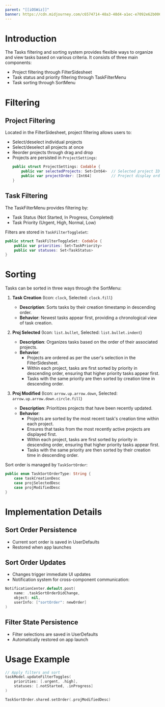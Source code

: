 ```yaml
---
parent: "[[iOSWiz]]"
banner: https://cdn.midjourney.com/c6574714-48a3-48d4-a1ec-e7092e62b006/0_0.jpeg
---
```


# Introduction

The Tasks filtering and sorting system provides flexible ways to organize and view tasks based on various criteria. It consists of three main components:

- Project filtering through FilterSidesheet
- Task status and priority filtering through TaskFilterMenu
- Task sorting through SortMenu

# Filtering

## Project Filtering

Located in the FilterSidesheet, project filtering allows users to:

- Select/deselect individual projects
- Select/deselect all projects at once
- Reorder projects through drag and drop
- Projects are persisted in `ProjectSettings`:
  ```swift
  public struct ProjectSettings: Codable {
      public var selectedProjects: Set<Int64>  // Selected project IDs
      public var projectOrder: [Int64]         // Project display order
  }
  ```

## Task Filtering

The TaskFilterMenu provides filtering by:

- Task Status (Not Started, In Progress, Completed)
- Task Priority (Urgent, High, Normal, Low)

Filters are stored in `TaskFilterToggleSet`:

```swift
public struct TaskFilterToggleSet: Codable {
    public var priorities: Set<TaskPriority>
    public var statuses: Set<TaskStatus>
}
```

# Sorting

Tasks can be sorted in three ways through the SortMenu:

1. **Task Creation** (Icon: `clock`, Selected: `clock.fill`)
   - **Description**: Sorts tasks by their creation timestamp in descending order.
   - **Behavior**: Newest tasks appear first, providing a chronological view of task creation.

2. **Proj Selected** (Icon: `list.bullet`, Selected: `list.bullet.indent`)
   - **Description**: Organizes tasks based on the order of their associated projects.
   - **Behavior**:
     - Projects are ordered as per the user's selection in the FilterSidesheet.
     - Within each project, tasks are first sorted by priority in descending order, ensuring that higher priority tasks appear first.
     - Tasks with the same priority are then sorted by creation time in descending order.

3. **Proj Modified** (Icon: `arrow.up.arrow.down`, Selected: `arrow.up.arrow.down.circle.fill`)
   - **Description**: Prioritizes projects that have been recently updated.
   - **Behavior**:
     - Projects are sorted by the most recent task's creation time within each project.
     - Ensures that tasks from the most recently active projects are displayed first.
     - Within each project, tasks are first sorted by priority in descending order, ensuring that higher priority tasks appear first.
     - Tasks with the same priority are then sorted by their creation time in descending order.

Sort order is managed by `TaskSortOrder`:

```swift
public enum TaskSortOrderType: String {
    case taskCreationDesc
    case projSelectedDesc
    case projModifiedDesc
}
```

# Implementation Details

## Sort Order Persistence

- Current sort order is saved in UserDefaults
- Restored when app launches

## Sort Order Updates

- Changes trigger immediate UI updates
- Notification system for cross-component communication:

```swift
NotificationCenter.default.post(
    name: .taskSortOrderDidChange,
    object: nil,
    userInfo: ["sortOrder": newOrder]
)
```

## Filter State Persistence

- Filter selections are saved in UserDefaults
- Automatically restored on app launch

# Usage Example

```swift
// Apply filters and sort
taskModel.updateFilterToggles(
    priorities: [.urgent, .high],
    statuses: [.notStarted, .inProgress]
)

TaskSortOrder.shared.setOrder(.projModifiedDesc)
```
